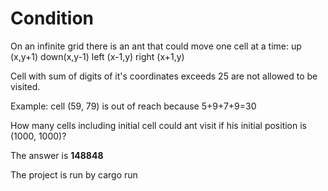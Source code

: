 # Condition

On an infinite grid there is an ant that could move one cell at a time:
up (x,y+1)
down(x,y-1)
left (x-1,y)
right (x+1,y)

Cell with sum of digits of it's coordinates exceeds 25 are not allowed to be visited.

Example:
cell (59, 79) is out of reach because 5+9+7+9=30

How many cells including initial cell could ant visit if his initial position is (1000, 1000)?

The answer is **148848**

The project is run by cargo run
